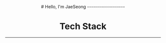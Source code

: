 <div align="center">
# Hello, I'm JaeSeong
-------------------

# Tech Stack
-------------------
  
</div>
